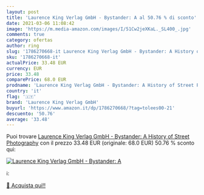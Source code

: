 ```yaml
---
layout: post
title: 'Laurence King Verlag GmbH - Bystander: A al 50.76 % di sconto'
date: 2021-03-06 11:08:42
image: 'https://m.media-amazon.com/images/I/51Cw2jeXKaL._SL400_.jpg'
comments: true
category: ofertas
author: ring
slug: '1786270668-it Laurence King Verlag GmbH - Bystander: A History of Street...'
sku: '1786270668-it'
actualPrice: 33.48 EUR
currency: EUR
price: 33.48
comparePrice: 68.0 EUR
prodname: 'Laurence King Verlag GmbH - Bystander: A History of Street Photography'
country: 'it'
flag: '🇮🇹'
brand: 'Laurence King Verlag GmbH'
buyurl: 'https://www.amazon.it/dp/1786270668/?tag=tolees00-21'
descuento: '50.76'
average: '33.48'
---
```


Puoi trovare [Laurence King Verlag GmbH - Bystander: A History of Street Photography](https://www.amazon.it/dp/1786270668/?tag=tolees00-21) con il prezzo 33.48 EUR (originale: 68.0 EUR) 50.76 % sconto qui:

[![Laurence King Verlag GmbH - Bystander: A](https://m.media-amazon.com/images/I/51Cw2jeXKaL._SL400_.jpg)](https://www.amazon.it/dp/1786270668/?tag=tolees00-21)

ℹ️:


[🛒 Acquista qui!!](https://www.amazon.it/dp/1786270668/?tag=tolees00-21)
